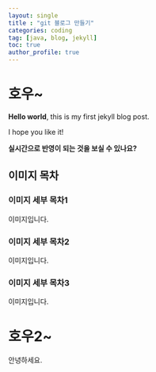 ```yaml
---
layout: single
title : "git 블로그 만들기"
categories: coding
tag: [java, blog, jekyll]
toc: true
author_profile: true
---
```


# 호우~

**Hello world**, this is my first jekyll blog post.

I hope you like it!

**실시간으로 반영이 되는 것을 보실 수 있나요?**


## 이미지 목차

### 이미지 세부 목차1
이미지입니다.

### 이미지 세부 목차2
이미지입니다.

### 이미지 세부 목차3
이미지입니다.

# 호우2~
안녕하세요.